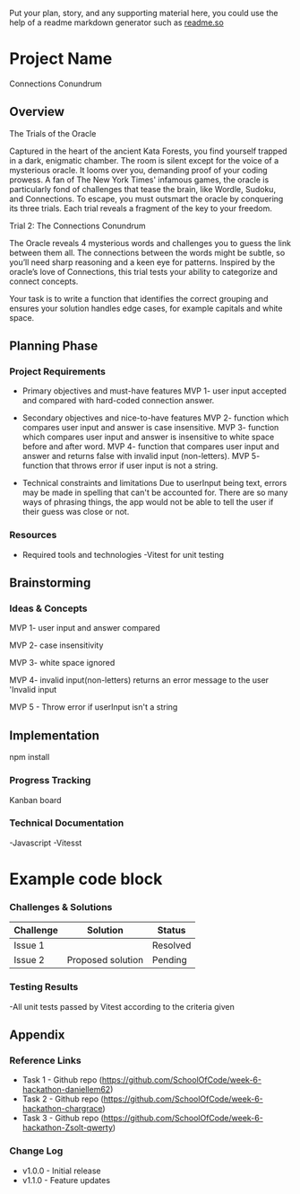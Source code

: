 Put your plan, story, and any supporting material here, you could use the help of a readme markdown generator such as [readme.so](https://readme.so/)

# Project Name 

Connections Conundrum 

## Overview
The Trials of the Oracle

Captured in the heart of the ancient Kata Forests, you find yourself trapped in a dark, enigmatic chamber. 
The room is silent except for the voice of a mysterious oracle. It looms over you, demanding proof of 
your coding prowess. A fan of The New York Times' infamous games, the oracle is particularly fond of
challenges that tease the brain, like Wordle, Sudoku, and Connections. To escape, you must outsmart 
the oracle by conquering its three trials. Each trial reveals a fragment of the key to your freedom.

Trial 2: The Connections Conundrum

The Oracle reveals 4 mysterious words and challenges you to guess the link between them all. The connections between the words might be subtle, so you’ll need sharp reasoning and a keen eye for patterns. Inspired by the oracle’s love of Connections, this trial tests your ability to categorize and connect concepts.

Your task is to write a function that identifies the correct grouping and ensures your solution handles edge cases, for example capitals and white space. 


## Planning Phase

### Project Requirements
- Primary objectives and must-have features
MVP 1- user input accepted and compared with hard-coded connection answer.

- Secondary objectives and nice-to-have features
MVP 2- function which compares user input and answer is case insensitive. 
MVP 3- function which compares user input and answer is insensitive to white space before and after word. 
MVP 4- function that compares user input and answer and returns false with invalid input (non-letters).
MVP 5- function that throws error if user input is not a string. 


- Technical constraints and limitations
Due to userInput being text, errors may be made in spelling that can't be accounted for.
There are so many ways of phrasing things, the app would not be able to tell the user if their guess was close or not.


### Resources
- Required tools and technologies
-Vitest for unit testing

## Brainstorming

### Ideas & Concepts
MVP 1- user input and answer compared

MVP 2- case insensitivity

MVP 3- white space ignored

MVP 4- invalid input(non-letters) returns an error message to the user 'Invalid input

MVP 5 - Throw error if userInput isn't a string


## Implementation

npm install

### Progress Tracking
Kanban board

### Technical Documentation
-Javascript
-Vitesst
# Example code block


### Challenges & Solutions
| Challenge | Solution | Status |
|-----------|----------|---------|
| Issue 1 |  | Resolved |
| Issue 2 | Proposed solution | Pending |

### Testing Results
-All unit tests passed by Vitest according to the criteria given


## Appendix

### Reference Links
- Task 1 - Github repo (https://github.com/SchoolOfCode/week-6-hackathon-daniellem62)
- Task 2 - Github repo (https://github.com/SchoolOfCode/week-6-hackathon-chargrace)
- Task 3 - Github repo (https://github.com/SchoolOfCode/week-6-hackathon-Zsolt-qwerty)

### Change Log
- v1.0.0 - Initial release
- v1.1.0 - Feature updates
